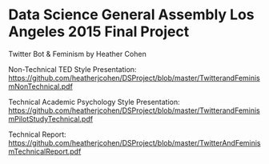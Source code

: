 # Data Science General Assembly Los Angeles 2015 Final Project
Twitter Bot &amp; Feminism 
by Heather Cohen

Non-Technical TED Style Presentation: 
https://github.com/heatherjcohen/DSProject/blob/master/TwitterandFeminismNonTechnical.pdf

Technical Academic Psychology Style Presentation: 
https://github.com/heatherjcohen/DSProject/blob/master/TwitterandFeminismPilotStudyTechnical.pdf

Technical Report: 
https://github.com/heatherjcohen/DSProject/blob/master/TwitterAndFeminismTechnicalReport.pdf
